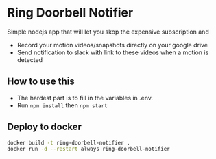 # Ring Doorbell Notifier
Simple nodejs app that will let you skop the expensive subscription and 
- Record your motion videos/snapshots directly on your google drive
- Send notification to slack with link to these videos when a motion is detected

## How to use this
- The hardest part is to fill in the variables in .env.
- Run `npm install` then `npm start`

## Deploy to docker
```sh
docker build -t ring-doorbell-notifier .
docker run -d --restart always ring-doorbell-notifier 
```